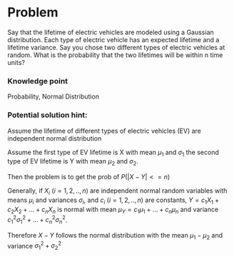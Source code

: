 # Problem

Say that the lifetime of electric vehicles are modeled using a Gaussian distribution. Each type of electric vehicle has an expected lifetime and a lifetime variance. Say you chose two different types of electric vehicles at random. What is the probability that the two lifetimes will be within n time units?

### Knowledge point
Probability, Normal Distribution


### Potential solution hint:

Assume the lifetime of different types of electric vehicles (EV) are independent normal distribution

Assume the first type of EV lifetime is X with mean $\mu_1$ and $\sigma_1$ the second type of EV lifetime is Y with mean $\mu_2$ and $\sigma_2$.

Then the problem is to get the prob of $P(|X-Y| <= n)$

Generally, if $X_i$ ($i = 1,2,..,n$) are independent normal random variables with means $\mu_i$ and variances $\sigma_i$, and $c_i$ ($i = 1,2,..,n$) are constants, $Y=c_1X_1 + c_2X_2 +...+ c_nX_n$ is normal with mean $\mu_Y=c_1\mu_1 +...+ c_n\mu_n$ and variance $c_1^2\sigma_1^2+...+c_n^2\sigma_n^2$.

Therefore $X-Y$ follows the normal distribution with the mean $\mu_1 - \mu_2$ and variance $\sigma_1^2 + \sigma_2^2$



